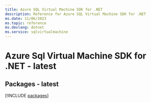 ```yaml
---
title: Azure SQL Virtual Machine SDK for .NET
description: Reference for Azure SQL Virtual Machine SDK for .NET
ms.date: 11/06/2023
ms.topic: reference
ms.devlang: dotnet
ms.service: sqlvirtualmachine
---
```

# Azure Sql Virtual Machine SDK for .NET - latest
## Packages - latest
[!INCLUDE [packages](sql-virtual-machine-index.md)]